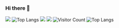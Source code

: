 ### Hi there 👋

<!--
**qq763253009/qq763253009** is a ✨ _special_ ✨ repository because its `README.md` (this file) appears on your GitHub profile.

Here are some ideas to get you started:

- 🔭 I’m currently working on ...
- 🌱 I’m currently learning ...
- 👯 I’m looking to collaborate on ...
- 🤔 I’m looking for help with ...
- 💬 Ask me about ...
- 📫 How to reach me: ...
- 😄 Pronouns: ...
- ⚡ Fun fact: ...
-->
![](https://github-readme-activity-graph.cyclic.app/graph?username=qq763253009&theme=dracula)
![Top Langs](https://github-readme-stats.vercel.app/api/top-langs/?username=qq763253009&layout=compact&theme=tokyonight)
![](url)
![](https://github-readme-stats.vercel.app/api?username=qq763253009&show_icons=true&theme=transparent)
![Visitor Count](https://profile-counter.glitch.me/qq763253009/count.svg)
![Top Langs](https://github-readme-stats.vercel.app/api/top-langs/?username=qq763253009&layout=compact&theme=tokyonight)

